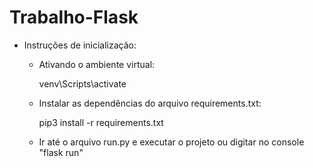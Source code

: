 # Trabalho-Flask

* Instruções de inicialização:

  * Ativando o ambiente virtual:

    venv\Scripts\activate

  * Instalar as dependências do arquivo requirements.txt:

    pip3 install -r requirements.txt

  * Ir até o arquivo run.py e executar o projeto ou digitar no console "flask run"
